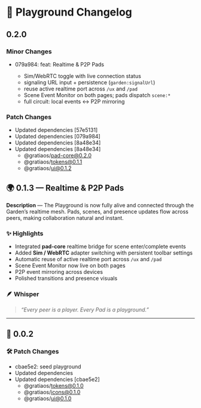 # 🎡 Playground Changelog

## 0.2.0

### Minor Changes

- 079a984: feat: Realtime & P2P Pads

  - Sim/WebRTC toggle with live connection status
  - signaling URL input + persistence (`garden:signalUrl`)
  - reuse active realtime port across `/ux` and `/pad`
  - Scene Event Monitor on both pages; pads dispatch `scene:*`
  - full circuit: local events ↔ P2P mirroring

### Patch Changes

- Updated dependencies [57e5131]
- Updated dependencies [079a984]
- Updated dependencies [8a48e34]
- Updated dependencies [8a48e34]
  - @gratiaos/pad-core@0.2.0
  - @gratiaos/tokens@0.1.1
  - @gratiaos/ui@0.1.2

## 🌍 0.1.3 — Realtime & P2P Pads

**Description** — The Playground is now fully alive and connected through the Garden’s realtime mesh. Pads, scenes, and presence updates flow across peers, making collaboration natural and instant.

### ✨ Highlights

- Integrated **pad-core** realtime bridge for scene enter/complete events
- Added **Sim / WebRTC** adapter switching with persistent toolbar settings
- Automatic reuse of active realtime port across `/ux` and `/pad`
- Scene Event Monitor now live on both pages
- P2P event mirroring across devices
- Polished transitions and presence visuals

### 🪶 Whisper

> _“Every peer is a player. Every Pad is a playground.”_

---

## 🌱 0.0.2

### 🛠️ Patch Changes

- cbae5e2: seed playground
- Updated dependencies
- Updated dependencies [cbae5e2]
  - @gratiaos/tokens@0.1.0
  - @gratiaos/icons@0.1.0
  - @gratiaos/ui@0.1.0

